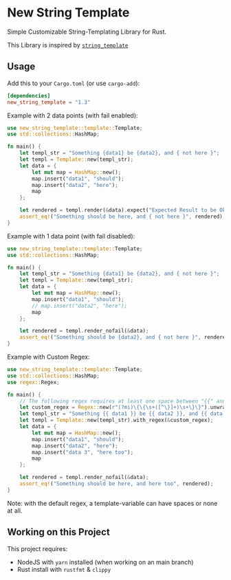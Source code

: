 # New String Template

Simple Customizable String-Templating Library for Rust.

This Library is inspired by [`string_template`](https://github.com/michaelr524/string_template)

## Usage

Add this to your `Cargo.toml` (or use `cargo-add`):

```toml
[dependencies]
new_string_template = "1.3"
```

Example with 2 data points (with fail enabled):

```rust
use new_string_template::template::Template;
use std::collections::HashMap;

fn main() {
    let templ_str = "Something {data1} be {data2}, and { not here }";
    let templ = Template::new(templ_str);
    let data = {
        let mut map = HashMap::new();
        map.insert("data1", "should");
        map.insert("data2", "here");
        map
    };

    let rendered = templ.render(&data).expect("Expected Result to be Ok");
    assert_eq!("Something should be here, and { not here }", rendered);
}
```

Example with 1 data point (with fail disabled):

```rust
use new_string_template::template::Template;
use std::collections::HashMap;

fn main() {
    let templ_str = "Something {data1} be {data2}, and { not here }";
    let templ = Template::new(templ_str);
    let data = {
        let mut map = HashMap::new();
        map.insert("data1", "should");
        // map.insert("data2", "here");
        map
    };

    let rendered = templ.render_nofail(&data);
    assert_eq!("Something should be {data2}, and { not here }", rendered);
}
```

Example with Custom Regex:

```rust
use new_string_template::template::Template;
use std::collections::HashMap;
use regex::Regex;

fn main() {
    // The following regex requires at least one space between "{{" and "}}" and allows variables with spaces
    let custom_regex = Regex::new(r"(?mi)\{\{\s+([^\}]+)\s+\}\}").unwrap();
    let templ_str = "Something {{ data1 }} be {{ data2 }}, and {{ data 3 }}";
    let templ = Template::new(templ_str).with_regex(&custom_regex);
    let data = {
        let mut map = HashMap::new();
        map.insert("data1", "should");
        map.insert("data2", "here");
        map.insert("data 3", "here too");
        map
    };

    let rendered = templ.render_nofail(&data);
    assert_eq!("Something should be here, and here too", rendered);
}
```

Note: with the default regex, a template-variable can have spaces or none at all.

## Working on this Project

This project requires:
- NodeJS with `yarn` installed (when working on an main branch)
- Rust install with `rustfmt` & `clippy`

